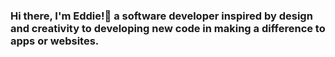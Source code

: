 ### Hi there, I'm Eddie!👋 a software developer inspired by design and creativity to developing new code in making a difference to apps or websites.
